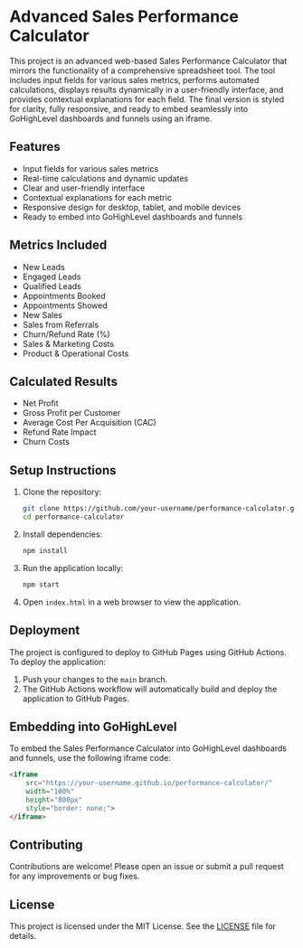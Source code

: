 # Advanced Sales Performance Calculator

This project is an advanced web-based Sales Performance Calculator that mirrors the functionality of a comprehensive spreadsheet tool. The tool includes input fields for various sales metrics, performs automated calculations, displays results dynamically in a user-friendly interface, and provides contextual explanations for each field. The final version is styled for clarity, fully responsive, and ready to embed seamlessly into GoHighLevel dashboards and funnels using an iframe.

## Features

- Input fields for various sales metrics
- Real-time calculations and dynamic updates
- Clear and user-friendly interface
- Contextual explanations for each metric
- Responsive design for desktop, tablet, and mobile devices
- Ready to embed into GoHighLevel dashboards and funnels

## Metrics Included

- New Leads
- Engaged Leads
- Qualified Leads
- Appointments Booked
- Appointments Showed
- New Sales
- Sales from Referrals
- Churn/Refund Rate (%)
- Sales & Marketing Costs
- Product & Operational Costs

## Calculated Results

- Net Profit
- Gross Profit per Customer
- Average Cost Per Acquisition (CAC)
- Refund Rate Impact
- Churn Costs

## Setup Instructions

1. Clone the repository:
    ```bash
    git clone https://github.com/your-username/performance-calculator.git
    cd performance-calculator
    ```

2. Install dependencies:
    ```bash
    npm install
    ```

3. Run the application locally:
    ```bash
    npm start
    ```

4. Open `index.html` in a web browser to view the application.

## Deployment

The project is configured to deploy to GitHub Pages using GitHub Actions. To deploy the application:

1. Push your changes to the `main` branch.
2. The GitHub Actions workflow will automatically build and deploy the application to GitHub Pages.

## Embedding into GoHighLevel

To embed the Sales Performance Calculator into GoHighLevel dashboards and funnels, use the following iframe code:

```html
<iframe 
    src="https://your-username.github.io/performance-calculator/"
    width="100%" 
    height="800px" 
    style="border: none;">
</iframe>
```

## Contributing

Contributions are welcome! Please open an issue or submit a pull request for any improvements or bug fixes.

## License

This project is licensed under the MIT License. See the [LICENSE](LICENSE) file for details.

